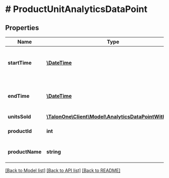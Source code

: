 # # ProductUnitAnalyticsDataPoint

## Properties

Name | Type | Description | Notes
------------ | ------------- | ------------- | -------------
**startTime** | [**\DateTime**](\DateTime.md) | The start of the aggregation time frame in UTC. | 
**endTime** | [**\DateTime**](\DateTime.md) | The end of the aggregation time frame in UTC. | 
**unitsSold** | [**\TalonOne\Client\Model\AnalyticsDataPointWithTrend**](AnalyticsDataPointWithTrend.md) |  | 
**productId** | **int** | The ID of the product. | 
**productName** | **string** | The name of the product. | 

[[Back to Model list]](../../README.md#documentation-for-models) [[Back to API list]](../../README.md#documentation-for-api-endpoints) [[Back to README]](../../README.md)


